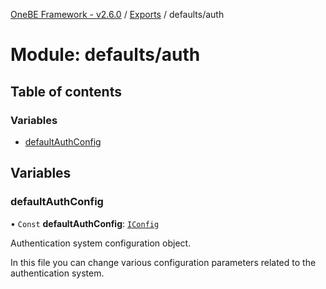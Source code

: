 [OneBE Framework - v2.6.0](../README.md) / [Exports](../modules.md) / defaults/auth

# Module: defaults/auth

## Table of contents

### Variables

- [defaultAuthConfig](defaults_auth.md#defaultauthconfig)

## Variables

### defaultAuthConfig

• `Const` **defaultAuthConfig**: [`IConfig`](../interfaces/System_IConfig.IConfig.md)

Authentication system configuration object.

In this file you can change various configuration parameters related to the
authentication system.
